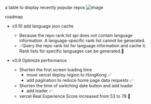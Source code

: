 a table to display recently popular repos
![image](https://github.com/yanggggjie/rising-repo/blob/main/example/example.png)

roadmap

- v0.10 add language json cache

  - Because the repo rank list api does not contain language information. A language-specific rank list cannot be generated.
  - 💡Query the repo rank list for language information and cache it. Rank lists for specific languages can be generated.🚧

  

- v0.9 Optimize performance
  - Shorten the first screen loading time
    - move vercel deploy region to HongKong ✅
    - add pagination to reduce home page data requests ✅
  - Shorten the time of switching date button and add loader
    - add loader ✅
  - vercel Real Experience Score increased from 53 to 79 🚀
